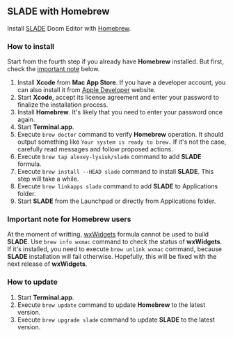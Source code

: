 ## SLADE with Homebrew
Install [SLADE](http://slade.mancubus.net/) Doom Editor with [Homebrew](http://brew.sh/).

### How to install

Start from the fourth step if you already have **Homebrew** installed. But first, check the [important note](#important-note-for-homebrew-users) below.

1. Install **Xcode** from **Mac App Store**. If you have a developer account, you can also install it from [Apple Developer](https://developer.apple.com/downloads/) website.
2. Start **Xcode**, accept its license agreement and enter your password to finalize the installation process.
3. Install **Homebrew**. It's likely that you need to enter your password once again.
4. Start **Terminal.app**.
5. Execute `brew doctor` command to verify **Homebrew** operation. It should output something like `Your system is ready to brew.` If it's not the case, carefully read messages and follow proposed actions.
6. Execute `brew tap alexey-lysiuk/slade` command to add **SLADE** formula.
7. Execute `brew install --HEAD slade` command to install **SLADE**. This step will take a while.
8. Execute `brew linkapps slade` command to add **SLADE** to Applications folder.
9. Start **SLADE** from the Launchpad or directly from Applications folder.

### Important note for Homebrew users

At the moment of writting, [wxWidgets](https://www.wxwidgets.org/) formula cannot be used to build **SLADE**. Use `brew info wxmac` command to check the status of **wxWidgets**. If it's installed, you need to execute `brew unlink wxmac` command, because **SLADE** installation will fail otherwise. Hopefully, this will be fixed with the next release of **wxWidgets**.

### How to update

1. Start **Terminal.app**.
2. Execute `brew update` command to update **Homebrew** to the latest version.
3. Execute `brew upgrade slade` command to update **SLADE** to the latest version.
